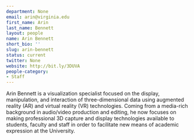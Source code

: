 ```yaml
---
department: None
email: arin@virginia.edu
first_name: Arin
last_name: Bennett
layout: people
name: Arin Bennett
short_bio: ''
slug: arin-bennett
status: current
twitter: None
website: http://bit.ly/3DUVA
people-category:
- Staff
---
```


Arin Bennett is a visualization specialist focused on the display, manipulation, and interaction of three-dimensional data using augmented reality (AR) and virtual reality (VR) technologies. Coming from a media-rich background in audio/video production and editing, he now focuses on making professional 3D capture and display technologies available to students, faculty and staff in order to facilitate new means of academic expression at the University.
